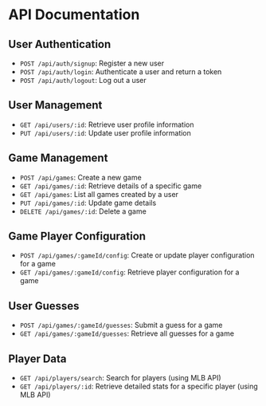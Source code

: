 # API Documentation

## User Authentication
- `POST /api/auth/signup`: Register a new user
- `POST /api/auth/login`: Authenticate a user and return a token
- `POST /api/auth/logout`: Log out a user

## User Management
- `GET /api/users/:id`: Retrieve user profile information
- `PUT /api/users/:id`: Update user profile information

## Game Management
- `POST /api/games`: Create a new game
- `GET /api/games/:id`: Retrieve details of a specific game
- `GET /api/games`: List all games created by a user
- `PUT /api/games/:id`: Update game details
- `DELETE /api/games/:id`: Delete a game

## Game Player Configuration
- `POST /api/games/:gameId/config`: Create or update player configuration for a game
- `GET /api/games/:gameId/config`: Retrieve player configuration for a game

## User Guesses
- `POST /api/games/:gameId/guesses`: Submit a guess for a game
- `GET /api/games/:gameId/guesses`: Retrieve all guesses for a game

## Player Data
- `GET /api/players/search`: Search for players (using MLB API)
- `GET /api/players/:id`: Retrieve detailed stats for a specific player (using MLB API) 